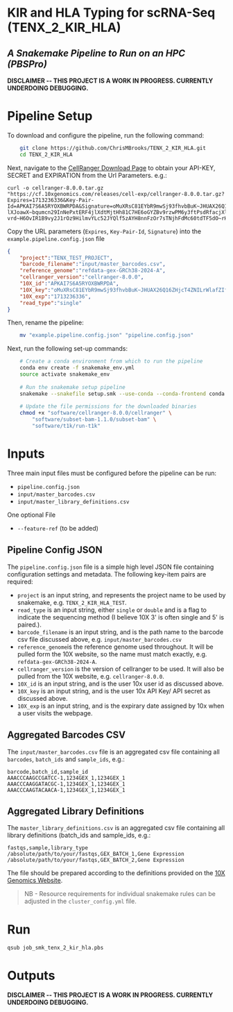 # KIR and HLA Typing for scRNA-Seq (TENX_2_KIR_HLA)
## _A Snakemake Pipeline to Run on an HPC (PBSPro)_

**DISCLAIMER -- THIS PROJECT IS A WORK IN PROGRESS. CURRENTLY UNDERDOING DEBUGGING.**

# Pipeline Setup
To download and configure the pipeline, run the following command:

```sh
    git clone https://github.com/ChrisMBrooks/TENX_2_KIR_HLA.git
    cd TENX_2_KIR_HLA
```

Next, navigate to the [CellRanger Download Page](https://www.10xgenomics.com/support/software/cell-ranger/downloads#download-links) to obtain your API-KEY, SECRET and EXPIRATION from the Url Parameters. e.g.:

```
curl -o cellranger-8.0.0.tar.gz "https://cf.10xgenomics.com/releases/cell-exp/cellranger-8.0.0.tar.gz?Expires=1713236336&Key-Pair-Id=APKAI7S6A5RYOXBWRPDA&Signature=oMuXRsC81EYbR9mwSj93fhvbBuK~JHUAX26Q16ZHjcT4ZNILrWlafZIfs4xNnuDg7IyOc3p0c~5efnMSagLijkhVlO69J1FDG~~~AO5gbayLKFcaKOtVH9gL9EU5wwo6cFeBUvC5VAygST0VnoodyiiZMkV8VvUKObx8paYgS4McwSDk-lXJoawX~bqumcn29InNePxtERF4jlXdtMjtHh81C7HE6oGYZBv9rzwPM6y3ftPsdRfacjXlZPgxl3tHw-vrd~H6OvIR1B9vy2J1rOz9HilmvYLc52JYQlf5zAYH8nnFzOr7sTNjhFdMc60tdTF5dO~rHCABZsrWvUTxAA__"
```
Copy the URL parameters (``Expires``, ``Key-Pair-Id``, ``Signature``) into the ``example.pipeline.config.json`` file
```json
{
    "project":"TENX_TEST_PROJECT",
    "barcode_filename":"input/master_barcodes.csv",
    "reference_genome":"refdata-gex-GRCh38-2024-A",
    "cellranger_version":"cellranger-8.0.0",
    "10X_id":"APKAI7S6A5RYOXBWRPDA",
    "10X_key":"oMuXRsC81EYbR9mwSj93fhvbBuK~JHUAX26Q16ZHjcT4ZNILrWlafZIfs4xNnuDg7IyOc3p0c~5efnMSagLijkhVlO69J1FDG~~~AO5gbayLKFcaKOtVH9gL9EU5wwo6cFeBUvC5VAygST0VnoodyiiZMkV8VvUKObx8paYgS4McwSDk-lXJoawX~bqumcn29InNePxtERF4jlXdtMjtHh81C7HE6oGYZBv9rzwPM6y3ftPsdRfacjXlZPgxl3tHw-vrd~H6OvIR1B9vy2J1rOz9HilmvYLc52JYQlf5zAYH8nnFzOr7sTNjhFdMc60tdTF5dO~rHCABZsrWvUTxAA__",
    "10X_exp":"1713236336",
    "read_type":"single"
}
```

Then, rename the pipeline: 
```sh 
    mv "example.pipeline.config.json" "pipeline.config.json"
```
Next, run the following set-up commands:
```sh
    # Create a conda environment from which to run the pipeline
    conda env create -f snakemake_env.yml
    source activate snakemake_env
    
    # Run the snakemake setup pipeline 
    snakemake --snakefile setup.smk --use-conda --conda-frontend conda  --verbose --cores 8
    
    # Update the file permissions for the downloaded binaries
    chmod +x "software/cellranger-8.0.0/cellranger" \ 
        "software/subset-bam-1.1.0/subset-bam" \
        "software/t1k/run-t1k"
```

# Inputs
Three main input files must be configured before the pipeline can be run: 
* ``pipeline.config.json``
* ``input/master_barcodes.csv``
* ``input/master_library_definitions.csv``

One optional File
* ``--feature-ref`` (to be added)

## Pipeline Config JSON

The ``pipeline.config.json`` file is a simple high level JSON file containing configuration settings and metadata. The following key-item pairs are required: 

* ``project`` is an input string, and represents the project name to be used by snakemake, e.g. ``TENX_2_KIR_HLA_TEST``. 
* ``read_type`` is an input string, either ``single`` or ``double`` and is a flag to indicate the sequencing method (I believe 10X 3' is often single and 5' is paired.).
* ``barcode_filename``  is an input string, and is the path name to the barcode csv file discussed above, e.g. ``input/master_barcodes.csv``
* ``reference_genome``is the reference genome used throughout. It will be pulled form the 10X website, so the name must match exactly, e.g. ``refdata-gex-GRCh38-2024-A``.
* ``cellranger_version`` is the version of cellranger to be used. It will also be pulled from the 10X website, e.g. ``cellranger-8.0.0``.
* ``10X_id`` is an input string, and is the user 10x user id as discussed above. 
* ``10X_key`` is an input string, and is the user 10x API Key/ API secret as discussed above. 
* ``10X_exp`` is an input string, and is the expirary date assigned by 10x when a user visits the webpage.  

## Aggregated Barcodes CSV

The ``input/master_barcodes.csv`` file is an aggregated csv file containing all ``barcodes``, ``batch_ids`` and ``sample_ids``, e.g.: 

```csv
barcode,batch_id,sample_id
AAACCCAAGCCGATCC-1,1234GEX_1,1234GEX_1
AAACCCAAGGATACGC-1,1234GEX_1,1234GEX_1
AAACCCAAGTACAACA-1,1234GEX_1,1234GEX_1
```

## Aggregated Library Definitions

The ``master_library_definitions.csv`` is an aggregated csv file containing all library definitions (batch_ids and sample_ids, e.g.: 

```csv
fastqs,sample,library_type
/absolute/path/to/your/fastqs,GEX_BATCH_1,Gene Expression
/absolute/path/to/your/fastqs,GEX_BATCH_2,Gene Expression
```

The file should be prepared according to the definitions provided on the [10X Genomics Website](https://www.10xgenomics.com/support/software/cell-ranger/latest/analysis/running-pipelines/cr-feature-bc-analysis). 

 > NB - Resource requirements for individual snakemake rules can be adjusted in the ``cluster_config.yml`` file. 
# Run
```sh
qsub job_smk_tenx_2_kir_hla.pbs
```

# Outputs

**DISCLAIMER -- THIS PROJECT IS A WORK IN PROGRESS. CURRENTLY UNDERDOING DEBUGGING.**